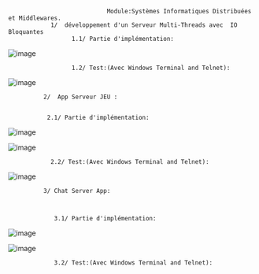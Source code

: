                                 Module:Systèmes Informatiques Distribuées et Middlewares.
                1/  développement d'un Serveur Multi-Threads avec  IO Bloquantes
                      1.1/ Partie d'implémentation:

         
![image](https://user-images.githubusercontent.com/97621443/159987591-d9883c6a-200e-49f0-9213-20918cfa315f.png)


                      1.2/ Test:(Avec Windows Terminal and Telnet):
                     
                     
                     
![image](https://user-images.githubusercontent.com/97621443/159988757-8008ed17-0fd5-4f06-9736-52ac2b39bebd.png)

              2/  App Serveur JEU :
              
              
               2.1/ Partie d'implémentation:
               
               
               
![image](https://user-images.githubusercontent.com/97621443/159990718-c0592465-7b25-47c7-8b2d-c55a8a004660.png)


![image](https://user-images.githubusercontent.com/97621443/159990859-c18c510e-049e-4f0c-b7da-3581db392167.png)




                2.2/ Test:(Avec Windows Terminal and Telnet):
                
                
![image](https://user-images.githubusercontent.com/97621443/159990188-836556f6-8db4-49c2-9e80-ac094a7783e2.png)


              3/ Chat Server App:
              
              
              
                 3.1/ Partie d'implémentation:
                 
                 
                 
![image](https://user-images.githubusercontent.com/97621443/159991835-d43a75db-5c12-494e-832d-533ad6af87ba.png)




![image](https://user-images.githubusercontent.com/97621443/159991951-6f2f0e08-9814-4ae3-b02d-89294b6610c2.png)

                 
                 
                 
                 
                 
                 
                 3.2/ Test:(Avec Windows Terminal and Telnet):
              


                     
